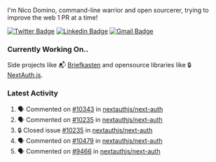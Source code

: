 
I'm Nico Domino, command-line warrior and open sourcerer, trying to improve the web 1 PR at a time!

[![Twitter Badge](https://img.shields.io/badge/-@ndom91-1ca0f1?style=flat-square&labelColor=1ca0f1&logo=twitter&logoColor=white&link=https://twitter.com/ndom91)](https://twitter.com/ndom91) [![Linkedin Badge](https://img.shields.io/badge/-ndom91-blue?style=flat-square&logo=Linkedin&logoColor=white&link=https://www.linkedin.com/in/ndom91/)](https://www.linkedin.com/in/ndom91/) [![Gmail Badge](https://img.shields.io/badge/-yo@ndo.dev-c14438?style=flat-square&logo=mail.ru&logoColor=white&link=mailto:yo@ndo.dev)](mailto:yo@ndo.dev)

### Currently Working On..

Side projects like 📬 [Briefkasten](https://briefkastenhq.com) and opensource libraries like 🔒 [NextAuth.js](https://github.com/nextauthjs/next-auth).

<!--START_SECTION_PROFILE_VIEWS:readme-info-->
<!--END_SECTION_PROFILE_VIEWS:readme-info-->

<!--START_SECTION_DAILY_COMMIT:readme-info-->
<!--END_SECTION_DAILY_COMMIT:readme-info-->

<!--START_SECTION_WEEKLY_COMMIT:readme-info-->
<!--END_SECTION_WEEKLY_COMMIT:readme-info-->

### Latest Activity

<!--START_SECTION:activity-->
1. 🗣 Commented on [#10343](https://github.com/nextauthjs/next-auth/issues/10343#issuecomment-2051698235) in [nextauthjs/next-auth](https://github.com/nextauthjs/next-auth)
2. 🗣 Commented on [#10235](https://github.com/nextauthjs/next-auth/issues/10235#issuecomment-2051687119) in [nextauthjs/next-auth](https://github.com/nextauthjs/next-auth)
3. 🔒 Closed issue [#10235](https://github.com/nextauthjs/next-auth/issues/10235) in [nextauthjs/next-auth](https://github.com/nextauthjs/next-auth)
4. 🗣 Commented on [#10479](https://github.com/nextauthjs/next-auth/pull/10479#issuecomment-2051685437) in [nextauthjs/next-auth](https://github.com/nextauthjs/next-auth)
5. 🗣 Commented on [#9466](https://github.com/nextauthjs/next-auth/issues/9466#issuecomment-2051683632) in [nextauthjs/next-auth](https://github.com/nextauthjs/next-auth)
<!--END_SECTION:activity-->
